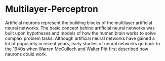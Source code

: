 # Multilayer-Perceptron
Artificial neurons represent the building blocks of the multilayer artificial neural networks. The basic concept behind artificial neural networks was built upon hypotheses and models of
how the human brain works to solve complex problem tasks. Although artificial neural networks have gained a lot of popularity in recent years, 
early studies of neural networks go back to the 1940s when Warren McCulloch and Walter Pitt first described how neurons could work.
